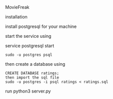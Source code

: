 MovieFreak


installation

install postgresql for your machine

start the service using

service postgresql start
    
    sudo -u postgres psql

then create a database  using
    
    CREATE DATABASE ratings;
    then import the sql file
    sudo -u postgres -i psql ratings < ratings.sql

run python3 server.py

